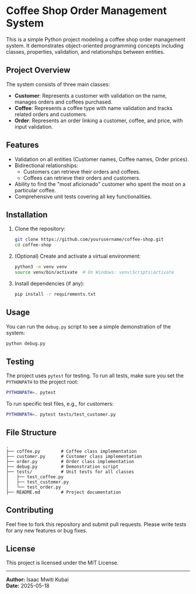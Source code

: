 
# Coffee Shop Order Management System

This is a simple Python project modeling a coffee shop order management system. It demonstrates object-oriented programming concepts including classes, properties, validation, and relationships between entities.

## Project Overview

The system consists of three main classes:

- **Customer**: Represents a customer with validation on the name, manages orders and coffees purchased.
- **Coffee**: Represents a coffee type with name validation and tracks related orders and customers.
- **Order**: Represents an order linking a customer, coffee, and price, with input validation.

## Features

- Validation on all entities (Customer names, Coffee names, Order prices).
- Bidirectional relationships:
  - Customers can retrieve their orders and coffees.
  - Coffees can retrieve their orders and customers.
- Ability to find the "most aficionado" customer who spent the most on a particular coffee.
- Comprehensive unit tests covering all key functionalities.

## Installation

1. Clone the repository:

   ```bash
   git clone https://github.com/yourusername/coffee-shop.git
   cd coffee-shop
   ```

2. (Optional) Create and activate a virtual environment:

   ```bash
   python3 -m venv venv
   source venv/bin/activate  # On Windows: venv\Scripts\activate
   ```

3. Install dependencies (if any):

   ```bash
   pip install -r requirements.txt
   ```

## Usage

You can run the `debug.py` script to see a simple demonstration of the system:

```bash
python debug.py
```

## Testing

The project uses `pytest` for testing. To run all tests, make sure you set the `PYTHONPATH` to the project root:

```bash
PYTHONPATH=. pytest
```

To run specific test files, e.g., for customers:

```bash
PYTHONPATH=. pytest tests/test_customer.py
```

## File Structure

```
.
├── coffee.py        # Coffee class implementation
├── customer.py      # Customer class implementation
├── order.py         # Order class implementation
├── debug.py         # Demonstration script
├── tests/           # Unit tests for all classes
│   ├── test_coffee.py
│   ├── test_customer.py
│   └── test_order.py
├── README.md        # Project documentation
```

## Contributing

Feel free to fork this repository and submit pull requests. Please write tests for any new features or bug fixes.

## License

This project is licensed under the MIT License.

---

**Author:** Isaac Mwiti Kubai  
**Date:** 2025-05-18
